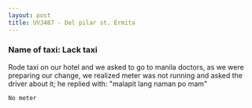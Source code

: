```yaml
---
layout: post
title: UVJ487 - Del pilar st. Ermita
---
```


### Name of taxi: Lack taxi

Rode taxi on our hotel and we asked to go to manila doctors, as we were preparing our change, we realized meter was not running and asked the driver about it; he replied with: "malapit lang naman po mam" 

```No meter```
